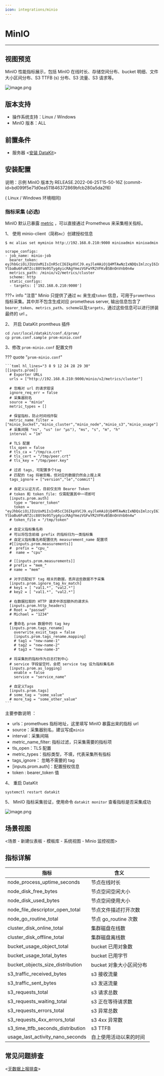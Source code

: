 ```yaml
---
icon: integrations/minio
---
```

# MinIO

---

## 视图预览

MinIO 性能指标展示，包括 MinIO 在线时长、存储空间分布、bucket 明细、文件大小区间分布、S3 TTFB (s) 分布、S3 流量、S3 请求等。

![image.png](../imgs/minio-1.png)

## 版本支持

- 操作系统支持：Linux / Windows
- MinIO 版本：ALL

## 前置条件

- 服务器 <[安装 DataKit](../../datakit/datakit-install.md)>

## 安装配置

说明：示例 MinIO 版本为 RELEASE.2022-06-25T15-50-16Z (commit-id=bd099f5e71d0ea511846372869bfcb280a5da2f6)

( Linux / Windows 环境相同)

### 指标采集 (必选)

MinIO 默认已暴露 [metric](https://docs.min.io/minio/baremetal/monitoring/metrics-alerts/collect-minio-metrics-using-prometheus.html?ref=con#minio-metrics-collect-using-prometheus) ，可以直接通过 Prometheus 来采集相关指标。

1、 使用 minio-client（简称`mc`）创建授权信息

```
$ mc alias set myminio http://192.168.0.210:9000 minioadmin minioadmin

scrape_configs:
- job_name: minio-job
  bearer_token: eyJhbGciOiJIUzUxMiIsInR5cCI6IkpXVCJ9.eyJleHAiOjQ4MTAwNzIxNDQsImlzcyI6InByb21ldGhldXMiLCJzdWIiOiJtaW5pb2FkbWluIn0.tzoJ7ifMxgx4jXfUKdD_Sq5Ll2-YlbaBu6FuNTZcc88t9o9STyg4yicRAgYmezVGFwYR2VFKvBSBnOnVnb0n4w
  metrics_path: /minio/v2/metrics/cluster
  scheme: http
  static_configs:
  - targets: ['192.168.0.210:9000']
```

???+ info "注意"
	Minio 只提供了通过 `mc` 来生成`token` 信息，可用于`prometheus` 指标采集。其中并不包含生成对应 prometheus server, 输出信息包含了 `bearer_token`、`metrics_path`、`scheme`以及`targets`，通过这些信息可以进行拼装最终的 url 。

2、 开启 DataKit promtheus 插件

```shell
cd /usr/local/datakit/conf.d/prom/
cp prom.conf.sample prom-minio.conf
```

3、修改 `prom-minio.conf` 配置文件

??? quote "`prom-minio.conf`"

    ```toml hl_lines="3 8 9 12 24 28 29 30"
    [[inputs.prom]]
      # Exporter URLs
      urls = ["http://192.168.0.210:9000/minio/v2/metrics/cluster"]

      # 忽略对 url 的请求错误
      ignore_req_err = false
      # 采集器别名
      source = "minio"
      metric_types = []

      # 保留指标，防止时间线炸裂
      metric_name_filter = ["minio_bucket","minio_cluster","minio_node","minio_s3","minio_usage"]
      # 采集间隔 "ns", "us" (or "µs"), "ms", "s", "m", "h"
      interval = "1m"

      # TLS 配置
      tls_open = false
      # tls_ca = "/tmp/ca.crt"
      # tls_cert = "/tmp/peer.crt"
      # tls_key = "/tmp/peer.key"

      # 过滤 tags, 可配置多个tag
      # 匹配的 tag 将被忽略，但对应的数据仍然会上报上来
      tags_ignore = ["version","le","commit"]

      # 自定义认证方式，目前仅支持 Bearer Token
      # token 和 token_file: 仅需配置其中一项即可
      [inputs.prom.auth]
        type = "bearer_token"
        token = "eyJhbGciOiJIUzUxMiIsInR5cCI6IkpXVCJ9.eyJleHAiOjQ4MTAwNzIxNDQsImlzcyI6InByb21ldGhldXMiLCJzdWIiOiJtaW5pb2FkbWluIn0.tzoJ7ifMxgx4jXfUKdD_Sq5Ll2-YlbaBu6FuNTZcc88t9o9STyg4yicRAgYmezVGFwYR2VFKvBSBnOnVnb0n4w"
      # token_file = "/tmp/token"

      # 自定义指标集名称
      # 可以将包含前缀 prefix 的指标归为一类指标集
      # 自定义指标集名称配置优先 measurement_name 配置项
      #[[inputs.prom.measurements]]
      #  prefix = "cpu_"
      #  name = "cpu"

      # [[inputs.prom.measurements]]
      # prefix = "mem_"
      # name = "mem"

      # 对于匹配如下 tag 相关的数据，丢弃这些数据不予采集
      [inputs.prom.ignore_tag_kv_match]
      # key1 = [ "val1.*", "val2.*"]
      # key2 = [ "val1.*", "val2.*"]

      # 在数据拉取的 HTTP 请求中添加额外的请求头
      [inputs.prom.http_headers]
      # Root = "passwd"
      # Michael = "1234"

      # 重命名 prom 数据中的 tag key
      [inputs.prom.tags_rename]
        overwrite_exist_tags = false
        [inputs.prom.tags_rename.mapping]
        # tag1 = "new-name-1"
        # tag2 = "new-name-2"
        # tag3 = "new-name-3"

      # 将采集到的指标作为日志打到中心
      # service 字段留空时，会把 service tag 设为指标集名称
      [inputs.prom.as_logging]
        enable = false
        service = "service_name"

      # 自定义Tags
      [inputs.prom.tags]
      # some_tag = "some_value"
      # more_tag = "some_other_value"
    ```

主要参数说明 ：

- urls：promethues 指标地址，这里填写 MinIO 暴露出来的指标 url
- source：采集器别名，建议写成`minio`
- interval：采集间隔
- metric_name_filter: 指标过滤，只采集需要的指标项
- tls_open：TLS 配置
- metric_types：指标类型，不填，代表采集所有指标
- tags_ignore： 忽略不需要的 tag
- [inputs.prom.auth]：配置授权信息
- token : bearer_token 值

4、 重启 DataKit

```shell
systemctl restart datakit
```

5、 MinIO 指标采集验证，使用命令 `datakit monitor` 查看指标是否采集成功

![image.png](../imgs/minio-2.png)

## 场景视图

<场景 - 新建仪表板 - 模板库 - 系统视图 - Minio 监控视图>

## 指标详解

| 指标                              | 含义                    |
| --------------------------------- | ----------------------- |
| node_process_uptime_seconds       | 节点在线时长            |
| node_disk_free_bytes              | 节点空间空闲大小        |
| node_disk_used_bytes              | 节点空间使用大小        |
| node_file_descriptor_open_total   | 节点文件描述打开次数    |
| node_go_routine_total             | 节点 go_routine 次数    |
| cluster_disk_online_total         | 集群磁盘在线数          |
| cluster_disk_offline_total        | 集群磁盘离线数          |
| bucket_usage_object_total         | bucket 已用对象数       |
| bucket_usage_total_bytes          | bucket 已用字节         |
| bucket_objects_size_distribution  | bucket 对象大小区间分布 |
| s3_traffic_received_bytes         | s3 接收流量             |
| s3_traffic_sent_bytes             | s3 发送流量             |
| s3_requests_total                 | s3 请求总数             |
| s3_requests_waiting_total         | s3 正在等待请求数       |
| s3_requests_errors_total          | s3 异常总数             |
| s3_requests_4xx_errors_total      | s3 4xx 异常数           |
| s3_time_ttfb_seconds_distribution | s3 TTFB                 |
| usage_last_activity_nano_seconds  | 自上使用活动以来的时间  |

## 常见问题排查

<[无数据上报排查](../../datakit/why-no-data.md)>
